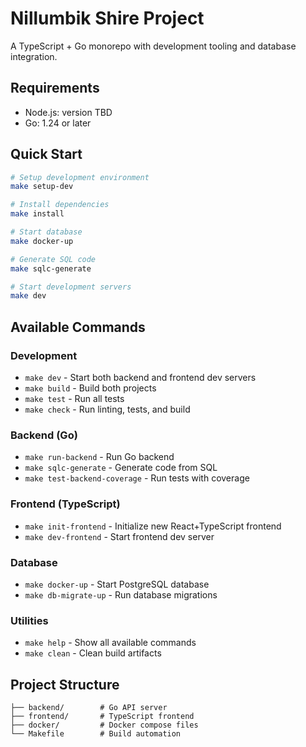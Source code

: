 # Nillumbik Shire Project

A TypeScript + Go monorepo with development tooling and database integration.

## Requirements

* Node.js: version TBD
* Go: 1.24 or later

## Quick Start

```bash
# Setup development environment
make setup-dev

# Install dependencies
make install

# Start database
make docker-up

# Generate SQL code
make sqlc-generate

# Start development servers
make dev
```

## Available Commands

### Development
- `make dev` - Start both backend and frontend dev servers
- `make build` - Build both projects
- `make test` - Run all tests
- `make check` - Run linting, tests, and build

### Backend (Go)
- `make run-backend` - Run Go backend
- `make sqlc-generate` - Generate code from SQL
- `make test-backend-coverage` - Run tests with coverage

### Frontend (TypeScript)
- `make init-frontend` - Initialize new React+TypeScript frontend
- `make dev-frontend` - Start frontend dev server

### Database
- `make docker-up` - Start PostgreSQL database
- `make db-migrate-up` - Run database migrations

### Utilities
- `make help` - Show all available commands
- `make clean` - Clean build artifacts

## Project Structure

```
├── backend/        # Go API server
├── frontend/       # TypeScript frontend
├── docker/         # Docker compose files
└── Makefile        # Build automation
```
